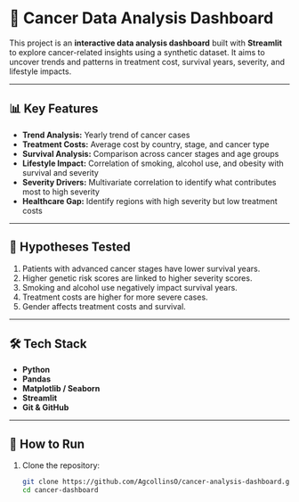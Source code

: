 # 🧬 Cancer Data Analysis Dashboard

This project is an **interactive data analysis dashboard** built with **Streamlit** to explore cancer-related insights using a synthetic dataset. It aims to uncover trends and patterns in treatment cost, survival years, severity, and lifestyle impacts.

---

## 📊 Key Features

- **Trend Analysis:** Yearly trend of cancer cases
- **Treatment Costs:** Average cost by country, stage, and cancer type
- **Survival Analysis:** Comparison across cancer stages and age groups
- **Lifestyle Impact:** Correlation of smoking, alcohol use, and obesity with survival and severity
- **Severity Drivers:** Multivariate correlation to identify what contributes most to high severity
- **Healthcare Gap:** Identify regions with high severity but low treatment costs

---

## 🧠 Hypotheses Tested

1. Patients with advanced cancer stages have lower survival years.
2. Higher genetic risk scores are linked to higher severity scores.
3. Smoking and alcohol use negatively impact survival years.
4. Treatment costs are higher for more severe cases.
5. Gender affects treatment costs and survival.

---

## 🛠️ Tech Stack

- **Python**
- **Pandas**
- **Matplotlib / Seaborn**
- **Streamlit**
- **Git & GitHub**

---

## 🚀 How to Run

1. Clone the repository:
   ```bash
   git clone https://github.com/AgcollinsO/cancer-analysis-dashboard.git
   cd cancer-dashboard

